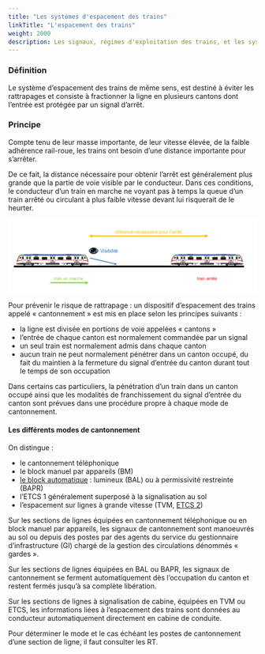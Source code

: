 ```yaml
---
title: "Les systèmes d'espacement des trains"
linkTitle: "L'espacement des trains"
weight: 2000
description: Les signaux, régimes d'exploitation des trains, et les systèmes d'espacement des trains
---
```


### Définition

Le système d’espacement des trains de même sens, est destiné à éviter les rattrapages et consiste à fractionner la ligne
en plusieurs cantons dont l’entrée est protégée par un signal d’arrêt.

### Principe

Compte tenu de leur masse importante, de leur vitesse élevée, de la faible adhérence rail-roue, les trains ont besoin
d’une distance importante pour s’arrêter.

De ce fait, la distance nécessaire pour obtenir l’arrêt est généralement plus grande que la partie de voie visible par
le conducteur. Dans ces conditions, le conducteur d’un train en marche ne voyant pas à temps la queue d’un train arrêté
ou circulant à plus faible vitesse devant lui risquerait de le heurter.

![](../images/document-pedagogique-signaux-regimes-exploitation-v1/image-078.png)

Pour prévenir le risque de rattrapage : un dispositif d’espacement des trains appelé « cantonnement » est mis en place
selon les principes suivants :
- la ligne est divisée en portions de voie appelées « cantons »
- l’entrée de chaque canton est normalement commandée par un signal
- un seul train est normalement admis dans chaque canton
- aucun train ne peut normalement pénétrer dans un canton occupé, du fait du maintien à la fermeture du signal d’entrée
du canton durant tout le temps de son occupation

Dans certains cas particuliers, la pénétration d’un train dans un canton occupé ainsi que les modalités de
franchissement du signal d’entrée du canton sont prévues dans une procédure propre à chaque mode de cantonnement.

#### Les différents modes de cantonnement

On distingue :
- le cantonnement téléphonique
- le block manuel par appareils (BM)
- [le block automatique](./automatic_block_systems/) : lumineux (BAL) ou à permissivité restreinte (BAPR)
- l’ETCS 1 généralement superposé à la signalisation au sol
- l’espacement sur lignes à grande vitesse (TVM, [ETCS 2](./ertms/))

Sur les sections de lignes équipées en cantonnement téléphonique ou en block manuel par appareils, les signaux de
cantonnement sont manoeuvrés au sol ou depuis des postes par des agents du service du gestionnaire d’infrastructure (GI)
chargé de la gestion des circulations dénommés « gardes ».

Sur les sections de lignes équipées en BAL ou BAPR, les signaux de cantonnement se ferment automatiquement dès
l’occupation du canton et restent fermés jusqu’à sa complète libération.

Sur les sections de lignes à signalisation de cabine, équipées en TVM ou ETCS, les informations liées à l’espacement des
trains sont données au conducteur automatiquement directement en cabine de conduite.

Pour déterminer le mode et le cas échéant les postes de cantonnement d’une section de ligne, il faut consulter les RT.